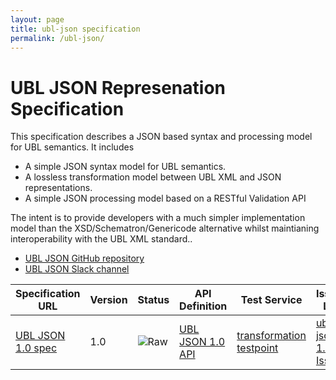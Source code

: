 ```yaml
---
layout: page
title: ubl-json specification
permalink: /ubl-json/
---
```


# UBL JSON Represenation Specification

This specification describes a JSON based syntax and processing model for UBL semantics. It includes

* A simple JSON syntax model for UBL semantics.
* A lossless transformation model between UBL XML and JSON representations.
* A simple JSON processing model based on a RESTful Validation API

The intent is to provide developers with a much simpler implementation model than the XSD/Schematron/Genericode alternative whilst maintianing interoperability with the UBL XML standard..

* [UBL JSON GitHub repository](https://github.com/ausdigital/ausdigital-json)
* [UBL JSON Slack channel](https://ausdigital.slack.com/messages/spec-json/)

| Specification URL | Version | Status | API Definition | Test Service | Issues List |
| ----------------- | ------  | ------ | -------------- | ------------ | -------- |
| [UBL JSON 1.0 spec](http://ubl-json.readthedocs.io/) | 1.0 | ![Raw](http://rfc.unprotocols.org/spec:2/COSS/raw.svg) | [UBL JSON 1.0 API](https://app.swaggerhub.com/api/ausdigital/ausdigital-json/1.0.0) | [transformation testpoint](http://testpoint.io/)  | [ubl-json 1.0 Issues](https://github.com/ausdigital/ausdigital-json/issues)  |
